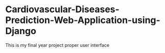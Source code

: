 # Cardiovascular-Diseases-Prediction-Web-Application-using-Django
This is my final year project proper user interface 
